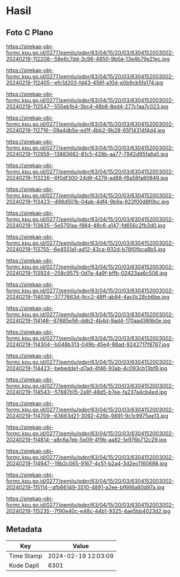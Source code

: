 # Hasil

## Foto C Plano

https://sirekap-obj-formc.kpu.go.id/0277/pemilu/pdpr/63/04/15/20/03/6304152003002-20240219-112208--58e6c7dd-3c96-4850-9b0a-13e4b79e21ec.jpg

https://sirekap-obj-formc.kpu.go.id/0277/pemilu/pdpr/63/04/15/20/03/6304152003002-20240219-112405--efc1d203-fd43-456f-a10d-e0b9cb5fa174.jpg

https://sirekap-obj-formc.kpu.go.id/0277/pemilu/pdpr/63/04/15/20/03/6304152003002-20240219-112547--555eb1b4-3bc4-48b8-8ed4-277c1aa7c023.jpg

https://sirekap-obj-formc.kpu.go.id/0277/pemilu/pdpr/63/04/15/20/03/6304152003002-20240219-112716--09a4db5e-ed1f-4bb2-9b28-65f14314f4d4.jpg

https://sirekap-obj-formc.kpu.go.id/0277/pemilu/pdpr/63/04/15/20/03/6304152003002-20240219-112959--13883682-81c5-428b-aa77-7942d95fa6a5.jpg

https://sirekap-obj-formc.kpu.go.id/0277/pemilu/pdpr/63/04/15/20/03/6304152003002-20240219-113226--6f0df300-24d9-4279-ad88-f8a58fa80849.jpg

https://sirekap-obj-formc.kpu.go.id/0277/pemilu/pdpr/63/04/15/20/03/6304152003002-20240219-113423--498d501b-04ab-4df4-9b9a-922f00d8f0bc.jpg

https://sirekap-obj-formc.kpu.go.id/0277/pemilu/pdpr/63/04/15/20/03/6304152003002-20240219-113635--5e575faa-f884-48c6-a147-fd656c2fb3d0.jpg

https://sirekap-obj-formc.kpu.go.id/0277/pemilu/pdpr/63/04/15/20/03/6304152003002-20240219-113755--6e4551a1-ad12-43ca-932d-b78f0fbca8b5.jpg

https://sirekap-obj-formc.kpu.go.id/0277/pemilu/pdpr/63/04/15/20/03/6304152003002-20240219-113924--258c9575-0d7a-4a9f-bffb-02423aa6c506.jpg

https://sirekap-obj-formc.kpu.go.id/0277/pemilu/pdpr/63/04/15/20/03/6304152003002-20240219-114039--3777663d-9cc2-48ff-ab84-4ac0c28cb6be.jpg

https://sirekap-obj-formc.kpu.go.id/0277/pemilu/pdpr/63/04/15/20/03/6304152003002-20240219-114148--87685e56-ddb2-4b4d-9ad4-170aad389b0e.jpg

https://sirekap-obj-formc.kpu.go.id/0277/pemilu/pdpr/63/04/15/20/03/6304152003002-20240219-114304--b048b313-049b-45e4-88ad-9242717f8767.jpg

https://sirekap-obj-formc.kpu.go.id/0277/pemilu/pdpr/63/04/15/20/03/6304152003002-20240219-114423--bebedde1-d7ad-4f46-93ab-4c093cb13bf9.jpg

https://sirekap-obj-formc.kpu.go.id/0277/pemilu/pdpr/63/04/15/20/03/6304152003002-20240219-114543--57887b15-2a8f-48d5-b7ee-fa237a4cb4ed.jpg

https://sirekap-obj-formc.kpu.go.id/0277/pemilu/pdpr/63/04/15/20/03/6304152003002-20240219-114709--63663d21-3092-426b-9891-9c1c9975ee13.jpg

https://sirekap-obj-formc.kpu.go.id/0277/pemilu/pdpr/63/04/15/20/03/6304152003002-20240219-114814--a8c6a7eb-5e09-4f9b-aa82-1e976b712c29.jpg

https://sirekap-obj-formc.kpu.go.id/0277/pemilu/pdpr/63/04/15/20/03/6304152003002-20240219-114947--19b2c065-9167-4c51-b2a4-3d2ec1160698.jpg

https://sirekap-obj-formc.kpu.go.id/0277/pemilu/pdpr/63/04/15/20/03/6304152003002-20240219-115114--afb66149-3510-4891-a2ee-bf666a80d97a.jpg

https://sirekap-obj-formc.kpu.go.id/0277/pemilu/pdpr/63/04/15/20/03/6304152003002-20240219-115235--7f90e40c-e48c-44b1-9325-4ae5bb4023d2.jpg


## Metadata

| Key        | Value               |
| ---------- | ------------------- |
| Time Stamp | 2024-02-19 12:03:09 |
| Kode Dapil | 6301                |



